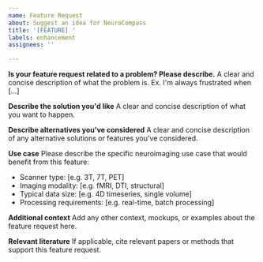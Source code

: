 ```yaml
---
name: Feature Request
about: Suggest an idea for NeuroCompass
title: '[FEATURE] '
labels: enhancement
assignees: ''

---
```


**Is your feature request related to a problem? Please describe.**
A clear and concise description of what the problem is. Ex. I'm always frustrated when [...]

**Describe the solution you'd like**
A clear and concise description of what you want to happen.

**Describe alternatives you've considered**
A clear and concise description of any alternative solutions or features you've considered.

**Use case**
Please describe the specific neuroimaging use case that would benefit from this feature:
- Scanner type: [e.g. 3T, 7T, PET]
- Imaging modality: [e.g. fMRI, DTI, structural]
- Typical data size: [e.g. 4D timeseries, single volume]
- Processing requirements: [e.g. real-time, batch processing]

**Additional context**
Add any other context, mockups, or examples about the feature request here.

**Relevant literature**
If applicable, cite relevant papers or methods that support this feature request.